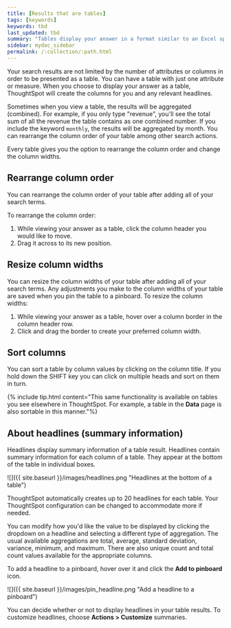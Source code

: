```yaml
---
title: [Results that are tables]
tags: [keywords]
keywords: tbd
last_updated: tbd
summary: "Tables display your answer in a format similar to an Excel spreadsheet."
sidebar: mydoc_sidebar
permalink: /:collection/:path.html
---
```

Your search results are not limited by the number of attributes or columns in
order to be presented as a table. You can have a table with just one attribute
or measure. When you choose to display your answer as a table, ThoughtSpot will
create the columns for you and any relevant headlines.

Sometimes when you view a table, the results will be aggregated (combined). For
example, if you only type "revenue", you'll see the total sum of all the revenue
the table contains as one combined number. If you include the keyword `monthly`,
the results will be aggregated by month. You can rearrange the column order of
your table among other search actions.

Every table gives you the option to rearrange the column order and change the
column widths.

## Rearrange column order

You can rearrange the column order of your table after adding all of your search terms.

To rearrange the column order:

1. While viewing your answer as a table, click the column header you would like to move.
2. Drag it across to its new position.

## Resize column widths

You can resize the column widths of your table after adding all of your search
terms. Any adjustments you make to the column widths of your table are saved
when you pin the table to a pinboard. To resize the column widths:

1. While viewing your answer as a table, hover over a column border in the column header row.
2. Click and drag the border to create your preferred column width.

## Sort columns

You can sort a table by column values by clicking on the column title. If you
hold down the SHIFT key you can click on multiple heads and sort on them in
turn.

{% include tip.html content="This same functionality is available on tables you
see elsewhere in ThoughtSpot. For example, a table in the **Data** page is also
sortable in this manner."%}

## About headlines (summary information)

Headlines display summary information of a table result. Headlines contain
summary information for each column of a table. They appear at the bottom of the
table in individual boxes.

 ![]({{ site.baseurl }}/images/headlines.png "Headlines at the bottom of a table")

ThoughtSpot automatically creates up to 20 headlines for each table. Your
ThoughtSpot configuration can be changed to accommodate more if needed.

You can modify how you'd like the value to be displayed by clicking the dropdown
on a headline and selecting a different type of aggregation. The usual available
aggregations are total, average, standard deviation, variance, minimum, and
maximum. There are also unique count and total count values available for the
appropriate columns.

To add a headline to a pinboard, hover over it and click the **Add to pinboard** icon.

 ![]({{ site.baseurl }}/images/pin_headline.png "Add a headline to a pinboard")

 You can decide whether or not to display headlines in your table results. To
 customize headlines, choose **Actions > Customize** summaries.
